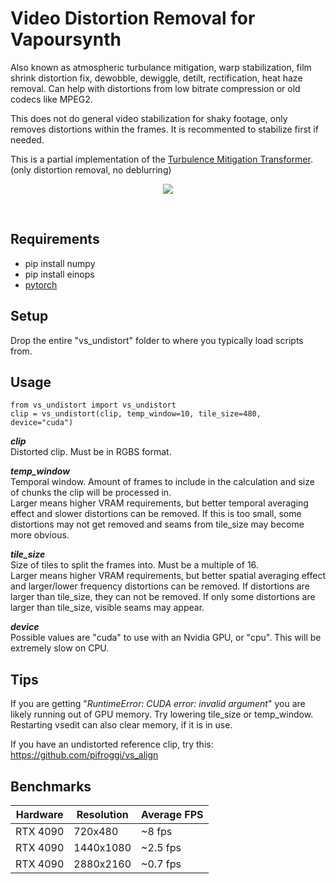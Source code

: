 
























# Video Distortion Removal for Vapoursynth
Also known as atmospheric turbulance mitigation, warp stabilization, film shrink distortion fix, dewobble, dewiggle, detilt, rectification, heat haze removal. Can help with distortions from low bitrate compression or old codecs like MPEG2.

This does not do general video stabilization for shaky footage, only removes distortions within the frames. It is recommented to stabilize first if needed.

This is a partial implementation of the [Turbulence Mitigation Transformer](https://github.com/xg416/TMT). (only distortion removal, no deblurring)

<p align="center">
    <img src="https://github.com/xg416/TMT/blob/main/figs/video_22.gif"/>
</p>

<br />

## Requirements
* pip install numpy
* pip install einops
* [pytorch](https://pytorch.org/)

## Setup
Drop the entire "vs_undistort" folder to where you typically load scripts from.

## Usage

    from vs_undistort import vs_undistort
    clip = vs_undistort(clip, temp_window=10, tile_size=480, device="cuda")

__*clip*__  
Distorted clip. Must be in RGBS format.

__*temp_window*__  
Temporal window. Amount of frames to include in the calculation and size of chunks the clip will be processed in.  
Larger means higher VRAM requirements, but better temporal averaging effect and slower distortions can be removed. If this is too small, some distortions may not get removed and seams from tile_size may become more obvious.  

__*tile_size*__  
Size of tiles to split the frames into. Must be a multiple of 16.  
Larger means higher VRAM requirements, but better spatial averaging effect and larger/lower frequency distortions can be removed. If distortions are larger than tile_size, they can not be removed. If only some distortions are larger than tile_size, visible seams may appear.  

__*device*__  
Possible values are "cuda" to use with an Nvidia GPU, or "cpu". This will be extremely slow on CPU.

## Tips
If you are getting "*RuntimeError: CUDA error: invalid argument*" you are likely running out of GPU memory. Try lowering tile_size or temp_window. Restarting vsedit can also clear memory, if it is in use.

If you have an undistorted reference clip, try this: https://github.com/pifroggi/vs_align

## Benchmarks

| Hardware | Resolution  | Average FPS
| -------- | ----------- | -----------
| RTX 4090 | 720x480     | ~8 fps
| RTX 4090 | 1440x1080   | ~2.5 fps
| RTX 4090 | 2880x2160   | ~0.7 fps
